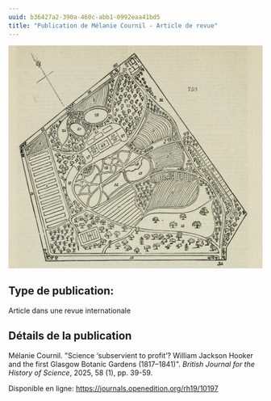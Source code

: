 ```yaml
---
uuid: b36427a2-390a-460c-abb1-0992eaa41bd5
title: "Publication de Mélanie Cournil - Article de revue"
---
```

![small](urn_cambridge.org_id_binary_20250707091945885-0054_S0007087424001456_S0007087424001456_fig1.png)

## Type de publication:
Article dans une revue internationale

## Détails de la publication
Mélanie Cournil. "Science ‘subservient to profit’? William Jackson Hooker and the first Glasgow Botanic Gardens (1817–1841)". _British Journal for the History of Science_, 2025, 58 (1), pp. 39-59.

Disponible en ligne: https://journals.openedition.org/rh19/10197

